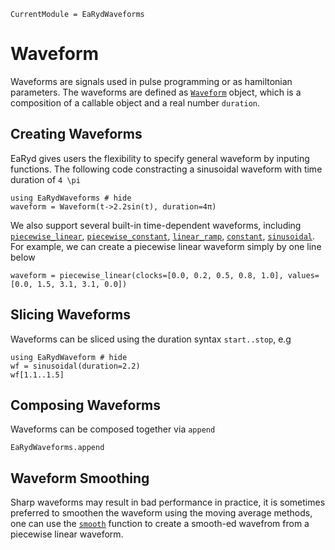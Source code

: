 ```@meta
CurrentModule = EaRydWaveforms
```

# Waveform

Waveforms are signals used in pulse programming or as hamiltonian parameters. The waveforms are defined as [`Waveform`](@ref) object,
which is a composition of a callable object and a real number `duration`.

## Creating Waveforms

EaRyd gives users the flexibility to specify general waveform by inputing functions. The following code constracting a sinusoidal waveform with time duration of ``4 \pi``

```@repl creating-waveform
using EaRydWaveforms # hide
waveform = Waveform(t->2.2sin(t), duration=4π)
```

We also support several built-in time-dependent waveforms, including [`piecewise_linear`](@ref), [`piecewise_constant`](@ref), [`linear_ramp`](@ref), [`constant`](@ref), [`sinusoidal`](@ref). For example, we can create a piecewise linear waveform simply by one line below 

```@repl creating-waveform
waveform = piecewise_linear(clocks=[0.0, 0.2, 0.5, 0.8, 1.0], values=[0.0, 1.5, 3.1, 3.1, 0.0])
```

## Slicing Waveforms

Waveforms can be sliced using the duration syntax `start..stop`, e.g

```@repl slicing
using EaRydWaveform # hide
wf = sinusoidal(duration=2.2)
wf[1.1..1.5]
```

## Composing Waveforms

Waveforms can be composed together via `append`

```@docs
EaRydWaveforms.append
```

## Waveform Smoothing

Sharp waveforms may result in bad performance in practice,
it is sometimes preferred to smoothen the waveform using
the moving average methods, one can use the [`smooth`](@ref)
function to create a smooth-ed wavefrom from a piecewise linear
waveform.
